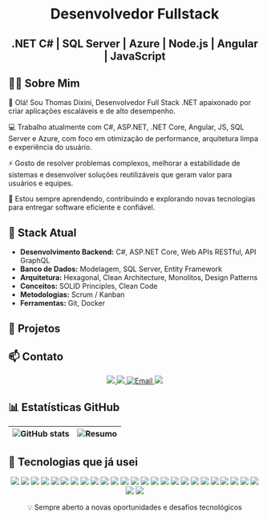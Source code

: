 <h1 align="center">Desenvolvedor Fullstack</h1>
<h2 align="center">.NET C# | SQL Server | Azure | Node.js | Angular | JavaScript</h2>


## 👨‍💻 Sobre Mim
👋 Olá! Sou Thomas Dixini, Desenvolvedor Full Stack .NET apaixonado por criar aplicações escaláveis e de alto desempenho.

💻 Trabalho atualmente com C#, ASP.NET, .NET Core, Angular, JS, SQL Server e Azure, com foco em otimização de performance, arquitetura limpa e experiência do usuário.

⚡ Gosto de resolver problemas complexos, melhorar a estabilidade de sistemas e desenvolver soluções reutilizáveis que geram valor para usuários e equipes.

📌 Estou sempre aprendendo, contribuindo e explorando novas tecnologias para entregar software eficiente e confiável.

## 🔧 Stack Atual
- **Desenvolvimento Backend:** C#, ASP.NET Core, Web APIs RESTful, API GraphQL  
- **Banco de Dados:** Modelagem, SQL Server, Entity Framework  
- **Arquitetura:** Hexagonal, Clean Architecture, Monolitos, Design Patterns  
- **Conceitos:** SOLID Principles, Clean Code
- **Metodologias:** Scrum / Kanban
- **Ferramentas:** Git, Docker

## 🚀 Projetos


## 📫 Contato
<div align="center">
  <a href="https://wa.me/5535997532401">
    <img src="https://img.shields.io/badge/WhatsApp-25D366?style=for-the-badge&logo=whatsapp&logoColor=white" />
  </a>
  <a href="https://www.linkedin.com/in/thomas-dixini/">
    <img src="https://img.shields.io/badge/LinkedIn-0A66C2?style=for-the-badge&logo=linkedin&logoColor=white" />
  </a>
  <a href="mailto:thomasdixini@gmail.com" title="Me envie um email">
    <img src="https://img.shields.io/badge/Email-D14836?style=for-the-badge&logo=gmail&logoColor=white" alt="Email">
  </a>
  <a href="https://portfoliothomasdixini.netlify.app">
    <img src="https://img.shields.io/badge/my_portfolio-000?style=for-the-badge&logo=ko-fi&logoColor=white" />
  </a>
</div>


## 📊 Estatísticas GitHub

| ![GitHub stats](https://github-readme-stats.vercel.app/api?username=ThomasDixini&show_icons=true&theme=radical) | ![Resumo](http://github-profile-summary-cards.vercel.app/api/cards/profile-details?username=ThomasDixini&theme=github_dark) |
| --- | --- |


## 🎯 Tecnologias que já usei

<div align="center">

  <!-- Back-End -->
  <img src="https://img.shields.io/badge/C%23-239120?style=for-the-badge&logo=c-sharp&logoColor=white" />
  <img src="https://img.shields.io/badge/ASP.NET%20Core-512BD4?style=for-the-badge&logo=dotnet&logoColor=white" />
  <img src="https://img.shields.io/badge/Web%20APIs%20RESTful-005571?style=for-the-badge&logo=swagger&logoColor=white" />
  <img src="https://img.shields.io/badge/GraphQL-E10098?style=for-the-badge&logo=graphql&logoColor=white" />
  <img src="https://img.shields.io/badge/SQL%20Server-CC2927?style=for-the-badge&logo=microsoft-sql-server&logoColor=white" />
  <img src="https://img.shields.io/badge/Entity%20Framework-512BD4?style=for-the-badge&logo=dotnet&logoColor=white" />
  <img src="https://img.shields.io/badge/Arquitetura%20Hexagonal-000000?style=for-the-badge&logo=archlinux&logoColor=white" />
  <img src="https://img.shields.io/badge/Clean%20Architecture-000000?style=for-the-badge&logo=google&logoColor=white" />
  <img src="https://img.shields.io/badge/Monolitos-444444?style=for-the-badge&logo=buffer&logoColor=white" />
  <img src="https://img.shields.io/badge/Design%20Patterns-4285F4?style=for-the-badge&logo=google&logoColor=white" />

  <!-- Tools -->
  <img src="https://img.shields.io/badge/Git-F05032?style=for-the-badge&logo=git&logoColor=white" />
  <img src="https://img.shields.io/badge/Docker-2496ED?style=for-the-badge&logo=docker&logoColor=white" />

  <!-- Languages -->
  <img src="https://img.shields.io/badge/C++-00599C?style=for-the-badge&logo=c%2B%2B&logoColor=white" />
  <img src="https://img.shields.io/badge/JavaScript-F7DF1E?style=for-the-badge&logo=javascript&logoColor=black" />
  <img src="https://img.shields.io/badge/TypeScript-3178C6?style=for-the-badge&logo=typescript&logoColor=white" />
  <img src="https://img.shields.io/badge/Go-00ADD8?style=for-the-badge&logo=go&logoColor=white" />
  <img src="https://img.shields.io/badge/Java-007396?style=for-the-badge&logo=java&logoColor=white" />

  <!-- Front-End -->
  <img src="https://img.shields.io/badge/React-20232A?style=for-the-badge&logo=react&logoColor=61DAFB" />
  <img src="https://img.shields.io/badge/Next.js-000000?style=for-the-badge&logo=nextdotjs&logoColor=white" />
  <img src="https://img.shields.io/badge/HTML5-E34F26?style=for-the-badge&logo=html5&logoColor=white" />
  <img src="https://img.shields.io/badge/CSS3-1572B6?style=for-the-badge&logo=css3&logoColor=white" />
  <img src="https://img.shields.io/badge/Sass-CC6699?style=for-the-badge&logo=sass&logoColor=white" />

  <!-- Back-End Frameworks -->
  <img src="https://img.shields.io/badge/Node.js-339933?style=for-the-badge&logo=nodedotjs&logoColor=white" />
  <img src="https://img.shields.io/badge/FastAPI-009688?style=for-the-badge&logo=fastapi&logoColor=white" />
  <img src="https://img.shields.io/badge/Spring%20Boot-6DB33F?style=for-the-badge&logo=springboot&logoColor=white" />

  <!-- Mobile -->
  <img src="https://img.shields.io/badge/Flutter-02569B?style=for-the-badge&logo=flutter&logoColor=white" />

  <!-- Databases -->
  <img src="https://img.shields.io/badge/MySQL-4479A1?style=for-the-badge&logo=mysql&logoColor=white" />

</div>

<p align="center"> 💡 Sempre aberto a novas oportunidades e desafios tecnológicos </p>

<!---
ThomasDixini/ThomasDixini is a ✨ special ✨ repository because its `README.md` (this file) appears on your GitHub profile.
You can click the Preview link to take a look at your changes.
--->
